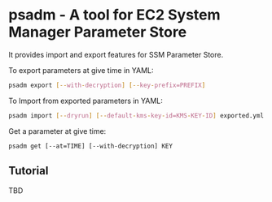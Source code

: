 # psadm - A tool for EC2 System Manager Parameter Store

It provides import and export features for SSM Parameter Store.

To export parameters at give time in YAML:

```sh
psadm export [--with-decryption] [--key-prefix=PREFIX]
```

To Import from exported parameters in YAML:

```sh
psadm import [--dryrun] [--default-kms-key-id=KMS-KEY-ID] exported.yml
```

Get a parameter at give time:
```
psadm get [--at=TIME] [--with-decryption] KEY
```

## Tutorial

TBD
